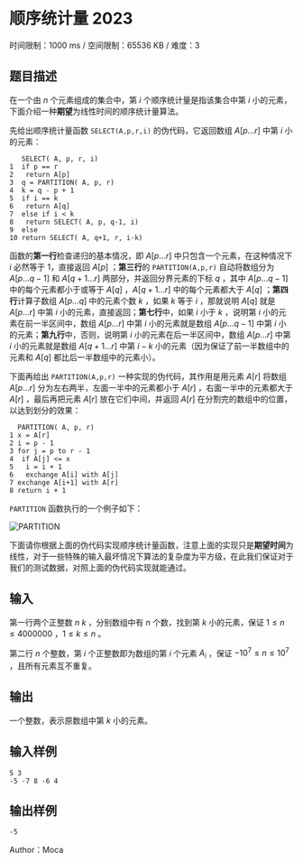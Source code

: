 # 顺序统计量 2023

时间限制：1000 ms / 空间限制：65536 KB / 难度：3

## 题目描述

在一个由 $n$ 个元素组成的集合中，第 $i$ 个顺序统计量是指该集合中第 $i$ 小的元素，下面介绍一种**期望**为线性时间的顺序统计量算法。

先给出顺序统计量函数 `SELECT(A,p,r,i)` 的伪代码，它返回数组 $A[p...r]$ 中第 $i$ 小的元素：

       SELECT( A, p, r, i)
    1  if p == r
    2   return A[p]
    3  q = PARTITION( A, p, r)
    4  k = q - p + 1
    5  if i == k
    6   return A[q]
    7  else if i < k
    8   return SELECT( A, p, q-1, i)
    9  else
    10 return SELECT( A, q+1, r, i-k)

函数的**第一行**检查递归的基本情况，即 $A[p...r]$ 中只包含一个元素，在这种情况下 $i$ 必然等于 $1$，直接返回 $A[p]$ ；**第三行**的 `PARTITION(A,p,r)` 自动将数组分为 $A[p...q-1]$ 和 $A[q+1...r]$ 两部分，并返回分界元素的下标 $q$ ，其中  $A[p...q-1]$ 中的每个元素都小于或等于 $A[q]$ ，$A[q+1...r]$ 中的每个元素都大于 $A[q]$ ；**第四行**计算子数组 $A[p...q]$ 中的元素个数 $k$ ，如果 $k$ 等于 $i$ ，那就说明 $A[q]$ 就是 $A[p...r]$ 中第 $i$ 小的元素，直接返回；**第七行**中，如果 $i$ 小于 $k$ ，说明第 $i$ 小的元素在前一半区间中，数组 $A[p...r]$ 中第 $i$ 小的元素就是数组 $A[p...q-1]$ 中第 $i$ 小的元素；**第九行**中，否则，说明第 $i$ 小的元素在后一半区间中，数组 $A[p...r]$ 中第 $i$ 小的元素就是数组 $A[q+1...r]$ 中第 $i-k$ 小的元素（因为保证了前一半数组中的元素和 $A[q]$ 都比后一半数组中的元素小）。

下面再给出 `PARTITION(A,p,r)` 一种实现的伪代码，其作用是用元素 $A[r]$ 将数组 $A[p...r]$ 分为左右两半，左面一半中的元素都小于 $A[r]$ ，右面一半中的元素都大于 $A[r]$ ，最后再把元素 $A[r]$ 放在它们中间，并返回 $A[r]$ 在分割完的数组中的位置，以达到划分的效果：

      PARTITION( A, p, r)
    1 x = A[r]
    2 i = p - 1
    3 for j = p to r - 1
    4  if A[j] <= x
    5   i = i + 1
    6   exchange A[i] with A[j]
    7 exchange A[i+1] with A[r]
    8 return i + 1

`PARTITION` 函数执行的一个例子如下：

![PARTITION](https://i.imgs.ovh/2023/11/15/nRSko.png)

下面请你根据上面的伪代码实现顺序统计量函数，注意上面的实现只是**期望时间**为线性，对于一些特殊的输入最坏情况下算法的复杂度为平方级，在此我们保证对于我们的测试数据，对照上面的伪代码实现就能通过。

## 输入

第一行两个正整数 $n\ k$ ，分别数组中有 $n$ 个数，找到第 $k$ 小的元素，保证 $1 \le n \le 4000000$ ，$1\le k \le n$ 。

第二行 $n$ 个整数，第 $i$ 个正整数即为数组的第 $i$ 个元素 $A_i$ ，保证 $-10^7 \le n \le 10^7$ ，且所有元素互不重复。

## 输出

一个整数，表示原数组中第 $k$ 小的元素。

## 输入样例

    5 3
    -5 -7 8 -6 4

## 输出样例

    -5

Author：Moca
